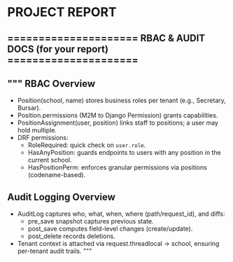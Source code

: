 # PROJECT REPORT

## ===================== RBAC & AUDIT DOCS (for your report) =====================

"""
RBAC Overview
-------------
- Position(school, name) stores business roles per tenant (e.g., Secretary, Bursar).
- Position.permissions (M2M to Django Permission) grants capabilities.
- PositionAssignment(user, position) links staff to positions; a user may hold multiple.
- DRF permissions:
  * RoleRequired: quick check on `user.role`.
  * HasAnyPosition: guards endpoints to users with any position in the current school.
  * HasPositionPerm: enforces granular permissions via positions (codename-based).

Audit Logging Overview
----------------------
- AuditLog captures who, what, when, where (path/request_id), and diffs:
  * pre_save snapshot captures previous state.
  * post_save computes field-level changes (create/update).
  * post_delete records deletions.
- Tenant context is attached via request.threadlocal → school, ensuring per-tenant audit trails.
"""